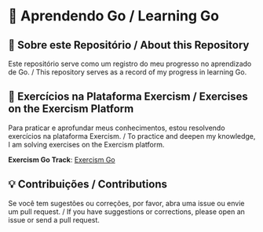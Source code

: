 # 📘 Aprendendo Go / Learning Go 

## 📝 Sobre este Repositório / About this Repository 

Este repositório serve como um registro do meu progresso no aprendizado de Go. 
/ 
This repository serves as a record of my progress in learning Go. 

## 🧩 Exercícios na Plataforma Exercism / Exercises on the Exercism Platform 

Para praticar e aprofundar meus conhecimentos, estou resolvendo exercícios na plataforma Exercism. 
/ 
To practice and deepen my knowledge, I am solving exercises on the Exercism platform. 

**Exercism Go Track**: [Exercism Go](https://exercism.org/tracks/go) 

## 💡 Contribuições / Contributions 

Se você tem sugestões ou correções, por favor, abra uma issue ou envie um pull request. 
/ 
If you have suggestions or corrections, please open an issue or send a pull request. 
